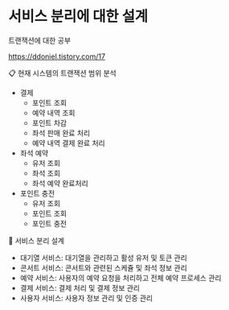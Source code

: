 # 서비스 분리에 대한 설계

트랜잭션에 대한 공부

https://ddoniel.tistory.com/17

📋 현재 시스템의 트랜잭션 범위 분석
- 결제
  - 포인트 조회
  - 예약 내역 조회
  - 포인트 차감
  - 좌석 판매 완료 처리
  - 예약 내역 결제 완료 처리
- 좌석 예약
  - 유저 조회
  - 좌석 조회
  - 좌석 예약 완료처리
- 포인트 충전
  - 유저 조회
  - 포인트 조회
  - 포인트 충전

📐 서비스 분리 설계

- 대기열 서비스: 대기열을 관리하고 활성 유저 및 토큰 관리
- 콘서트 서비스: 콘서트와 관련된 스케쥴 및 좌석 정보 관리
- 예약 서비스: 사용자의 예약 요청을 처리하고 전체 예약 프로세스 관리
- 결제 서비스: 결제 처리 및 결제 정보 관리
- 사용자 서비스: 사용자 정보 관리 및 인증 관리